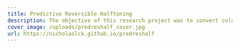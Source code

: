 ```yaml
---
title: Predictive Reversible Halftoning
description: The objective of this research project was to convert color images into halftone images while ensuring reversibility. This means that the resulting black and white halftone image could be transformed back into the original color image using a deep learning model. The project was implemented using PyTorch, and extensive experiments were conducted to validate the approach. The findings and methodology of this project were published in the TVCG journal in 2023.
cover_image: /uploads/predreshalf_cover.jpg
url: https://nicholaslck.github.io/predreshalf
---
```

